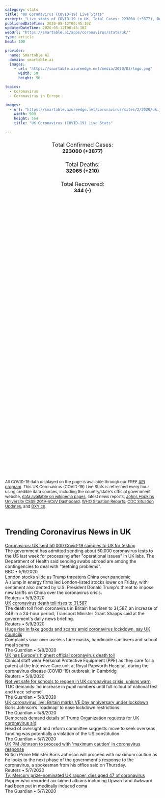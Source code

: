 ```yaml
---
category: stats
title: "UK Coronavirus (COVID-19) Live Stats"
excerpt: "Live stats of COVID-19 in UK. Total Cases: 223060 (+3877), Deaths: 32065 (+210), Recoveries: 344(-)."
publishedDateTime: 2020-05-12T00:45:10Z
updatedDateTime: 2020-05-12T00:45:10Z
webUrl: "https://smartable.ai/apps/coronavirus/stats/uk/"
type: article
heat: 100

provider:
  name: Smartable AI
  domain: smartable.ai
  images:
    - url: "https://smartable.azureedge.net/media/2020/02/logo.png"
      width: 50
      height: 50

topics:
  - Coronavirus
  - Coronavirus in Europe

images:
  - url: "https://smartable.azureedge.net/coronavirus/sites/2/2020/uk.jpg"
    width: 900
    height: 564
    title: "UK Coronavirus (COVID-19) Live Stats"

---
```

<div class="total-stats" style="text-align: center;">
    <h3>
	    <div style="font-size: 18px; font-weight: 400;">Total Confirmed Cases:</div>
	    223060 (<span class='red'>+3877</span>)
    </h3>
    <h3>
	    <div style="font-size: 18px; font-weight: 400;">Total Deaths:</div>
	    32065 (<span class='red'>+210</span>)
    </h3>
    <h3>
	    <div style="font-size: 18px; font-weight: 400;">Total Recovered:</div>
	    344 (-)
    </h3>
</div>

<script type="text/javascript" src="https://www.gstatic.com/charts/loader.js"></script>

<div id="time_series_chart" style="width: 100%; height: 400px;"></div>
<script type="text/javascript">
  google.charts.load('current', {'packages':['corechart']});
  google.charts.setOnLoadCallback(drawChart);
  function drawChart() {
    var data = google.visualization.arrayToDataTable([
      ['Date', 'Total Cases', 'Total Deaths', 'Total Recovered'],
      ['1/22/2020', 0, 0, 0],['1/23/2020', 0, 0, 0],['1/24/2020', 0, 0, 0],['1/25/2020', 0, 0, 0],['1/26/2020', 0, 0, 0],['1/27/2020', 0, 0, 0],['1/28/2020', 0, 0, 0],['1/29/2020', 0, 0, 0],['1/30/2020', 0, 0, 0],['1/31/2020', 2, 0, 0],['2/1/2020', 2, 0, 0],['2/2/2020', 2, 0, 0],['2/3/2020', 2, 0, 0],['2/4/2020', 2, 0, 0],['2/5/2020', 2, 0, 0],['2/6/2020', 2, 0, 0],['2/7/2020', 3, 0, 0],['2/8/2020', 3, 0, 0],['2/9/2020', 3, 0, 0],['2/10/2020', 8, 0, 0],['2/11/2020', 8, 0, 0],['2/12/2020', 9, 0, 1],['2/13/2020', 9, 0, 1],['2/14/2020', 9, 0, 1],['2/15/2020', 9, 0, 1],['2/16/2020', 9, 0, 8],['2/17/2020', 9, 0, 8],['2/18/2020', 9, 0, 8],['2/19/2020', 9, 0, 8],['2/20/2020', 9, 0, 8],['2/21/2020', 9, 0, 8],['2/22/2020', 9, 0, 8],['2/23/2020', 9, 0, 8],['2/24/2020', 13, 0, 8],['2/25/2020', 13, 0, 8],['2/26/2020', 13, 0, 8],['2/27/2020', 15, 0, 8],['2/28/2020', 20, 0, 8],['2/29/2020', 23, 0, 8],['3/1/2020', 36, 0, 8],['3/2/2020', 40, 0, 8],['3/3/2020', 51, 0, 8],['3/4/2020', 85, 0, 8],['3/5/2020', 115, 1, 8],['3/6/2020', 163, 2, 8],['3/7/2020', 206, 2, 18],['3/8/2020', 273, 3, 18],['3/9/2020', 321, 4, 18],['3/10/2020', 382, 6, 18],['3/11/2020', 456, 8, 18],['3/12/2020', 590, 10, 18],['3/13/2020', 798, 11, 18],['3/14/2020', 1140, 21, 18],['3/15/2020', 1391, 35, 20],['3/16/2020', 1543, 55, 52],['3/17/2020', 1950, 71, 65],['3/18/2020', 2626, 104, 65],['3/19/2020', 3269, 144, 65],['3/20/2020', 3983, 177, 65],['3/21/2020', 5018, 233, 93],['3/22/2020', 5683, 281, 135],['3/23/2020', 6650, 335, 135],['3/24/2020', 8077, 422, 135],['3/25/2020', 9529, 465, 135],['3/26/2020', 11658, 578, 135],['3/27/2020', 14543, 759, 135],['3/28/2020', 17089, 1019, 135],['3/29/2020', 19522, 1228, 135],['3/30/2020', 22141, 1408, 135],['3/31/2020', 25150, 1789, 135],['4/1/2020', 29474, 2352, 135],['4/2/2020', 33718, 2921, 135],['4/3/2020', 38168, 3605, 135],['4/4/2020', 41903, 4313, 135],['4/5/2020', 47806, 4934, 135],['4/6/2020', 51608, 5373, 135],['4/7/2020', 55242, 6159, 135],['4/8/2020', 60733, 7097, 135],['4/9/2020', 65077, 7978, 135],['4/10/2020', 73758, 8958, 344],['4/11/2020', 78991, 9875, 344],['4/12/2020', 84279, 10612, 344],['4/13/2020', 88621, 11329, 344],['4/14/2020', 93873, 12107, 344],['4/15/2020', 98476, 12868, 344],['4/16/2020', 103093, 13729, 344],['4/17/2020', 108692, 14576, 344],['4/18/2020', 114217, 15464, 344],['4/19/2020', 120067, 16060, 344],['4/20/2020', 124743, 16509, 344],['4/21/2020', 129044, 17337, 344],['4/22/2020', 133495, 18100, 344],['4/23/2020', 138078, 18738, 344],['4/24/2020', 143464, 19506, 344],['4/25/2020', 148377, 20319, 344],['4/26/2020', 152840, 20732, 344],['4/27/2020', 157149, 21092, 344],['4/28/2020', 161145, 21678, 344],['4/29/2020', 165221, 26097, 344],['4/30/2020', 171253, 26771, 344],['5/1/2020', 176756, 27451, 344],['5/2/2020', 182260, 28131, 344],['5/3/2020', 186599, 28446, 344],['5/4/2020', 190584, 28734, 344],['5/5/2020', 194990, 29427, 344],['5/6/2020', 201101, 30076, 344],['5/7/2020', 206715, 30615, 344],['5/8/2020', 211364, 31241, 344],['5/9/2020', 215260, 31587, 344],['5/10/2020', 219183, 31855, 344],['5/11/2020', 223060, 32065, 344],
    ]);
    var options = {
      curveType: 'none',
      chartArea: {'width': '80%', 'height': '80%'},
      legend: { position: 'top' },
      lineWidth: 5,
      colors: ['#f60109', '#444444', '#81B71F']
    };
    var chart = new google.visualization.LineChart(document.getElementById('time_series_chart'));
    chart.draw(data, options);
  }
</script>

<div id="geo_chart" style="width: 100%; height: 500px;"></div>
<script type="text/javascript">
  google.charts.load('current', {
    'packages':['geochart'],
    'mapsApiKey': 'AIzaSyDk1HhVhLaveyKrUhhHZ5YwzIpEcbdal6U'
  });
  google.charts.setOnLoadCallback(drawRegionsMap);
  function drawRegionsMap() {
    var data = google.visualization.arrayToDataTable([
      ['Location', 'Total Cases', 'Total Deaths'],
      ["United Kingdom", 223060, 32065]
    ]);
    var options = {
      backgroundColor: {fill:'transparent',stroke:'#FFF' ,strokeWidth:0 }, 
      region: 'GB',
      resolution: 'countries', 
      legend: 'none',
      colorAxis: {
          colors: ['#FFE2E2', '#f60109']
      }
    };
    var chart = new google.visualization.GeoChart(document.getElementById('geo_chart'));
    chart.draw(data, options);
  };
</script>



<span style="font-size: 13px">All COVID-19 data displayed on the page is available through our FREE <a href="https://developer.smartable.ai">API program</a>. This UK Coronavirus (COVID-19) Live Stats is refreshed every hour using credible data sources, including the country/state's official government website, <a href="https://en.wikipedia.org/wiki/2019%E2%80%9320_coronavirus_pandemic" target="_blank">data available on wikipedia pages</a>, latest news reports, <a href="https://systems.jhu.edu/research/public-health/ncov/" target="_blank">Johns Hopkins University CSSE 2019-nCoV Dashboard</a>, <a href="https://www.who.int/emergencies/diseases/novel-coronavirus-2019/situation-reports" target="_blank">WHO Situation Reports</a>, <a href="https://www.cdc.gov/coronavirus/2019-ncov/index.html" target="_blank">CDC Situation Updates</a>, and <a href="https://ncov.dxy.cn/ncovh5/view/pneumonia" target="_blank">DXY.cn</a>.</span>


<h2 id="news" class="center" style="margin-top: 60px; font-size: 25px;">Trending Coronavirus News in UK</h2>
<div class="row">
<div class="col-md-6 col-sm-12">
  <div class="content-card">
	<a href="https://www.bbc.com/news/uk-52603566"><div class="card-image" style="background-image: url(https://ichef.bbci.co.uk/news/1024/cpsprodpb/F6CD/production/_112218136_gettyimages-1210981020.jpg)"></div></a>
	<div class="content">
		<div class="card-title"><a href="https://www.bbc.com/news/uk-52603566">Coronavirus: UK sent 50,000 Covid-19 samples to US for testing</a></div>
		<div class="card-excerpt">The government has admitted sending about 50,000 coronavirus tests to the US last week for processing after "operational issues" in UK labs. The Department of Health said sending swabs abroad are among the contingencies to deal with "teething problems".</div>
		<div class="card-meta">
			<span class="card-provider">BBC</span> • <span class="card-date">5/9/2020</span>
		</div>
	</div>
  </div>
</div>
<div class="col-md-6 col-sm-12">
  <div class="content-card">
	<a href="https://www.reuters.com/article/uk-britain-stocks-idUKKBN22D4Q0"><div class="card-image" style="background-image: url(https://s4.reutersmedia.net/resources/r/?m=02&d=20200501&t=2&i=1517125064&w=&fh=545px&fw=&ll=&pl=&sq=&r=LYNXMPEG402VZ)"></div></a>
	<div class="content">
		<div class="card-title"><a href="https://www.reuters.com/article/uk-britain-stocks-idUKKBN22D4Q0">London stocks slide as Trump threatens China over pandemic</a></div>
		<div class="card-excerpt">A slump in energy firms led London-listed stocks lower on Friday, with sentiment also dented by U.S. President Donald Trump's threat to impose new tariffs on China over the coronavirus crisis.</div>
		<div class="card-meta">
			<span class="card-provider">Reuters</span> • <span class="card-date">5/9/2020</span>
		</div>
	</div>
  </div>
</div>
<div class="col-md-6 col-sm-12">
  <div class="content-card">
	<a href="https://www.reuters.com/article/us-health-coronavirus-britain-toll-idUSKBN22L0NT"><div class="card-image" style="background-image: url(https://s2.reutersmedia.net/resources/r/?m=02&d=20200509&t=2&i=1518044322&w=&fh=545px&fw=&ll=&pl=&sq=&r=LYNXMPEG480KD)"></div></a>
	<div class="content">
		<div class="card-title"><a href="https://www.reuters.com/article/us-health-coronavirus-britain-toll-idUSKBN22L0NT">UK coronavirus death toll rises to 31,587</a></div>
		<div class="card-excerpt">The death toll from coronavirus in Britain has risen to 31,587, an increase of 346 in a 24-hour period, Transport Minister Grant Shapps said at the government's daily news briefing.</div>
		<div class="card-meta">
			<span class="card-provider">Reuters</span> • <span class="card-date">5/9/2020</span>
		</div>
	</div>
  </div>
</div>
<div class="col-md-6 col-sm-12">
  <div class="content-card">
	<a href="https://www.theguardian.com/uk-news/2020/may/09/huge-rise-in-fake-goods-and-scams-amid-coronavirus-lockdown-say-uk-councils"><div class="card-image" style="background-image: url(https://i.guim.co.uk/img/media/b75470060cb502048806ed43cba11e9b4336569f/0_0_7000_4200/master/7000.jpg?width=300&quality=45&auto=format&fit=max&dpr=2&s=618e044018b7cb497107ccd50833c0d3)"></div></a>
	<div class="content">
		<div class="card-title"><a href="https://www.theguardian.com/uk-news/2020/may/09/huge-rise-in-fake-goods-and-scams-amid-coronavirus-lockdown-say-uk-councils">Huge rise in fake goods and scams amid coronavirus lockdown, say UK councils</a></div>
		<div class="card-excerpt">Complaints soar over useless face masks, handmade sanitisers and school meal scams</div>
		<div class="card-meta">
			<span class="card-provider">The Guardian</span> • <span class="card-date">5/8/2020</span>
		</div>
	</div>
  </div>
</div>
<div class="col-md-6 col-sm-12">
  <div class="content-card">
	<a href="https://www.reuters.com/news/picture/uk-has-europes-highest-official-coronavi-idUSRTX7HGFD"><div class="card-image" style="background-image: url(https://s3.reutersmedia.net/resources/r/?m=02&d=20200508&t=2&i=1517945063&w=&fh=545&fw=810&ll=&pl=&sq=&r=2020-05-08T132716Z_35495_MRPRC2JIG9SOI2K_RTRMADP_0_HEALTH-CORONAVIRUS-BRITAIN)"></div></a>
	<div class="content">
		<div class="card-title"><a href="https://www.reuters.com/news/picture/uk-has-europes-highest-official-coronavi-idUSRTX7HGFD">UK has Europe's highest official coronavirus death toll</a></div>
		<div class="card-excerpt">Clinical staff wear Personal Protective Equipment (PPE) as they care for a patent at the Intensive Care unit at Royal Papworth Hospital, during the coronavirus disease (COVID-19) outbreak, in Cambridg</div>
		<div class="card-meta">
			<span class="card-provider">Reuters</span> • <span class="card-date">5/8/2020</span>
		</div>
	</div>
  </div>
</div>
<div class="col-md-6 col-sm-12">
  <div class="content-card">
	<a href="https://www.theguardian.com/education/2020/may/08/not-yet-safe-for-schools-to-reopen-in-uk-coronavirus-crisis-unions-warn"><div class="card-image" style="background-image: url(https://i.guim.co.uk/img/media/f7723c22767e0f7adb0ac00497a6e39023669828/0_508_4032_2419/master/4032.jpg?width=300&quality=45&auto=format&fit=max&dpr=2&s=0f419bcdc2217716ce04c96023d7ce56)"></div></a>
	<div class="content">
		<div class="card-title"><a href="https://www.theguardian.com/education/2020/may/08/not-yet-safe-for-schools-to-reopen-in-uk-coronavirus-crisis-unions-warn">Not yet safe for schools to reopen in UK coronavirus crisis, unions warn</a></div>
		<div class="card-excerpt">TUC demands ‘no increase in pupil numbers until full rollout of national test and trace scheme’</div>
		<div class="card-meta">
			<span class="card-provider">The Guardian</span> • <span class="card-date">5/8/2020</span>
		</div>
	</div>
  </div>
</div>
<div class="col-md-6 col-sm-12">
  <div class="content-card">
	<a href="https://www.theguardian.com/politics/live/2020/may/08/uk-coronavirus-live-britain-ve-day-anniversary-lockdown-covid-19-latest-updates"><div class="card-image" style="background-image: url(https://i.guim.co.uk/img/media/ab7b65b6a2b7c2e371b8095e1cc7bdd9b1618a34/0_53_5370_3222/master/5370.jpg?width=300&quality=45&auto=format&fit=max&dpr=2&s=1c831aa7e0fb50d14fc22165455ecf2c)"></div></a>
	<div class="content">
		<div class="card-title"><a href="https://www.theguardian.com/politics/live/2020/may/08/uk-coronavirus-live-britain-ve-day-anniversary-lockdown-covid-19-latest-updates">UK coronavirus live: Britain marks VE Day anniversary under lockdown</a></div>
		<div class="card-excerpt">Boris Johnson’s ‘roadmap’ to ease lockdown restrictions</div>
		<div class="card-meta">
			<span class="card-provider">The Guardian</span> • <span class="card-date">5/8/2020</span>
		</div>
	</div>
  </div>
</div>
<div class="col-md-6 col-sm-12">
  <div class="content-card">
	<a href="https://www.theguardian.com/us-news/2020/may/08/democrats-demand-details-of-trump-organization-requests-for-uk-coronavirus-aid"><div class="card-image" style="background-image: url(https://i.guim.co.uk/img/media/d68a652611ef3bc45365c60dcf9340d9aecd8628/0_0_5395_3239/master/5395.jpg?width=300&quality=45&auto=format&fit=max&dpr=2&s=ab105b8b86afc9d63b6a341cec0b37ab)"></div></a>
	<div class="content">
		<div class="card-title"><a href="https://www.theguardian.com/us-news/2020/may/08/democrats-demand-details-of-trump-organization-requests-for-uk-coronavirus-aid">Democrats demand details of Trump Organization requests for UK coronavirus aid</a></div>
		<div class="card-excerpt">Head of oversight and reform committee suggests move to seek overseas funding was potentially a violation of the US constitution</div>
		<div class="card-meta">
			<span class="card-provider">The Guardian</span> • <span class="card-date">5/7/2020</span>
		</div>
	</div>
  </div>
</div>
<div class="col-md-6 col-sm-12">
  <div class="content-card">
	<a href="https://www.reuters.com/article/us-health-coronavirus-britain-johnson-ca-idUSKBN22J2JA"><div class="card-image" style="background-image: url(https://s3.reutersmedia.net/resources/r/?m=02&d=20200507&t=2&i=1517828082&w=&fh=545px&fw=&ll=&pl=&sq=&r=LYNXMPEG461J5)"></div></a>
	<div class="content">
		<div class="card-title"><a href="https://www.reuters.com/article/us-health-coronavirus-britain-johnson-ca-idUSKBN22J2JA">UK PM Johnson to proceed with 'maximum caution' in coronavirus response</a></div>
		<div class="card-excerpt">British Prime Minister Boris Johnson will proceed with maximum caution as he looks to the next phase of the government's response to the coronavirus, a spokesman from his office said on Thursday.</div>
		<div class="card-meta">
			<span class="card-provider">Reuters</span> • <span class="card-date">5/7/2020</span>
		</div>
	</div>
  </div>
</div>
<div class="col-md-6 col-sm-12">
  <div class="content-card">
	<a href="https://www.theguardian.com/music/2020/may/07/ty-mercury-prize-nominated-uk-rapper-dies-aged-47-of-coronavirus"><div class="card-image" style="background-image: url(https://i.guim.co.uk/img/media/5af12b11d308ee33610a9dc614cecd43dd2b87b3/1174_242_3976_2388/master/3976.jpg?width=300&quality=45&auto=format&fit=max&dpr=2&s=4ddb0973e0978c2d47ad6c6e137c41d2)"></div></a>
	<div class="content">
		<div class="card-title"><a href="https://www.theguardian.com/music/2020/may/07/ty-mercury-prize-nominated-uk-rapper-dies-aged-47-of-coronavirus">Ty, Mercury prize-nominated UK rapper, dies aged 47 of coronavirus</a></div>
		<div class="card-excerpt">Rapper who recorded acclaimed albums including Upward and Awkward had been put in medically induced coma</div>
		<div class="card-meta">
			<span class="card-provider">The Guardian</span> • <span class="card-date">5/7/2020</span>
		</div>
	</div>
  </div>
</div>

</div>

